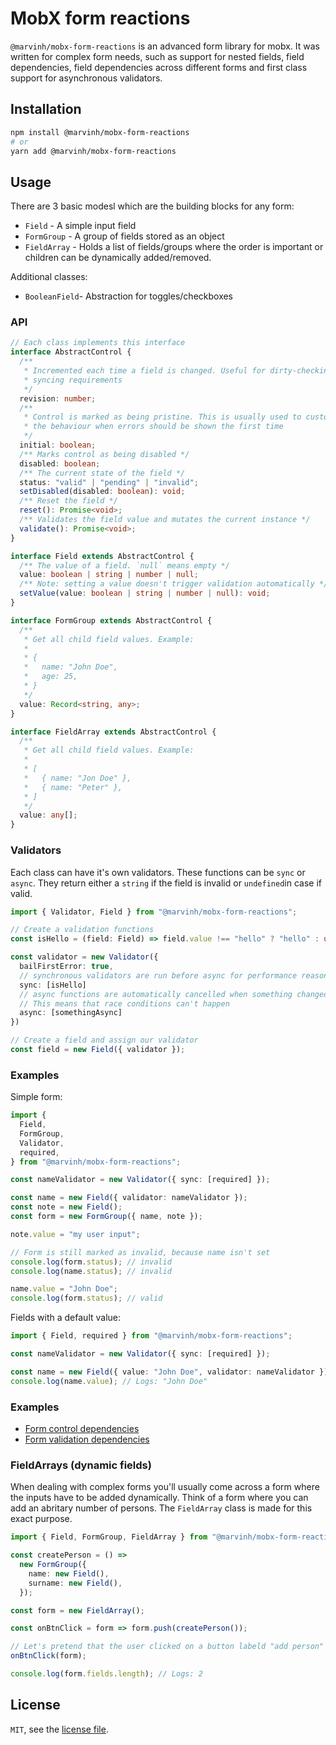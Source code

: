 # MobX form reactions

`@marvinh/mobx-form-reactions` is an advanced form library for mobx. It was written for
complex form needs, such as support for nested fields, field dependencies,
field dependencies across different forms and first class support for
asynchronous validators.

## Installation

```bash
npm install @marvinh/mobx-form-reactions
# or
yarn add @marvinh/mobx-form-reactions
```

## Usage

There are 3 basic modesl which are the building blocks for any form:

- `Field` - A simple input field
- `FormGroup` - A group of fields stored as an object
- `FieldArray` - Holds a list of fields/groups where the order is important or children can be dynamically added/removed.

Additional classes:

- `BooleanField`- Abstraction for toggles/checkboxes

### API

```ts
// Each class implements this interface
interface AbstractControl {
  /**
   * Incremented each time a field is changed. Useful for dirty-checking or
   * syncing requirements
   */
  revision: number;
  /**
   * Control is marked as being pristine. This is usually used to customize
   * the behaviour when errors should be shown the first time
   */
  initial: boolean;
  /** Marks control as being disabled */
  disabled: boolean;
  /** The current state of the field */
  status: "valid" | "pending" | "invalid";
  setDisabled(disabled: boolean): void;
  /** Reset the field */
  reset(): Promise<void>;
  /** Validates the field value and mutates the current instance */
  validate(): Promise<void>;
}

interface Field extends AbstractControl {
  /** The value of a field. `null` means empty */
  value: boolean | string | number | null;
  /** Note: setting a value doesn't trigger validation automatically */
  setValue(value: boolean | string | number | null): void;
}

interface FormGroup extends AbstractControl {
  /**
   * Get all child field values. Example:
   *
   * {
   *   name: "John Doe",
   *   age: 25,
   * }
   */
  value: Record<string, any>;
}

interface FieldArray extends AbstractControl {
  /**
   * Get all child field values. Example:
   *
   * [
   *   { name: "Jon Doe" },
   *   { name: "Peter" },
   * ]
   */
  value: any[];
}
```

### Validators

Each class can have it's own validators. These functions can be `sync` or
`async`. They return either a `string` if the field is invalid or `undefined`in
case if valid.

```ts
import { Validator, Field } from "@marvinh/mobx-form-reactions";

// Create a validation functions
const isHello = (field: Field) => field.value !== "hello" ? "hello" : undefined;

const validator = new Validator({
  bailFirstError: true,
  // synchronous validators are run before async for performance reasons
  sync: [isHello]
  // async functions are automatically cancelled when something changed.
  // This means that race conditions can't happen
  async: [somethingAsync]
})

// Create a field and assign our validator
const field = new Field({ validator });
```

### Examples

Simple form:

```ts
import {
  Field,
  FormGroup,
  Validator,
  required,
} from "@marvinh/mobx-form-reactions";

const nameValidator = new Validator({ sync: [required] });

const name = new Field({ validator: nameValidator });
const note = new Field();
const form = new FormGroup({ name, note });

note.value = "my user input";

// Form is still marked as invalid, because name isn't set
console.log(form.status); // invalid
console.log(name.status); // invalid

name.value = "John Doe";
console.log(form.status); // valid
```

Fields with a default value:

```ts
import { Field, required } from "@marvinh/mobx-form-reactions";

const nameValidator = new Validator({ sync: [required] });

const name = new Field({ value: "John Doe", validator: nameValidator });
console.log(name.value); // Logs: "John Doe"
```

### Examples

- [Form control dependencies](examples/)
- [Form validation dependencies](examples/)

### FieldArrays (dynamic fields)

When dealing with complex forms you'll usually come across a form where
the inputs have to be added dynamically. Think of a form where you can
add an abritary number of persons. The `FieldArray` class is made for
this exact purpose.

```ts
import { Field, FormGroup, FieldArray } from "@marvinh/mobx-form-reactions";

const createPerson = () =>
  new FormGroup({
    name: new Field(),
    surname: new Field(),
  });

const form = new FieldArray();

const onBtnClick = form => form.push(createPerson());

// Let's pretend that the user clicked on a button labeld "add person"
onBtnClick(form);

console.log(form.fields.length); // Logs: 2
```

## License

`MIT`, see the [license file](./LICENSE.md).
